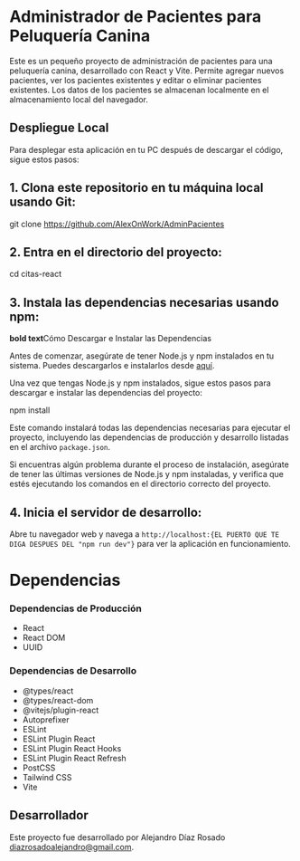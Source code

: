 # Administrador de Pacientes para Peluquería Canina

Este es un pequeño proyecto de administración de pacientes para una peluquería canina, desarrollado con React y Vite. 
Permite agregar nuevos pacientes, ver los pacientes existentes y editar o eliminar pacientes existentes. 
Los datos de los pacientes se almacenan localmente en el almacenamiento local del navegador.

## Despliegue Local

Para desplegar esta aplicación en tu PC después de descargar el código, sigue estos pasos:

## 1. Clona este repositorio en tu máquina local usando Git:

git clone https://github.com/AlexOnWork/AdminPacientes


## 2. Entra en el directorio del proyecto:

cd citas-react

## 3. Instala las dependencias necesarias usando npm:
**bold text**Cómo Descargar e Instalar las Dependencias

Antes de comenzar, asegúrate de tener Node.js y npm instalados en tu sistema. Puedes descargarlos e instalarlos desde [aquí](https://nodejs.org/).

Una vez que tengas Node.js y npm instalados, sigue estos pasos para descargar e instalar las dependencias del proyecto:

npm install

Este comando instalará todas las dependencias necesarias para ejecutar el proyecto, incluyendo las dependencias de producción y desarrollo listadas en el archivo `package.json`.

Si encuentras algún problema durante el proceso de instalación, asegúrate de tener las últimas versiones de Node.js y npm instaladas, y verifica que estés ejecutando los comandos en el directorio correcto del proyecto.


## 4. Inicia el servidor de desarrollo:

Abre tu navegador web y navega a `http://localhost:{EL PUERTO QUE TE DIGA DESPUES DEL "npm run dev"}` para ver la aplicación en funcionamiento.


# Dependencias

### Dependencias de Producción

- React
- React DOM
- UUID

### Dependencias de Desarrollo

- @types/react
- @types/react-dom
- @vitejs/plugin-react
- Autoprefixer
- ESLint
- ESLint Plugin React
- ESLint Plugin React Hooks
- ESLint Plugin React Refresh
- PostCSS
- Tailwind CSS
- Vite

## Desarrollador

Este proyecto fue desarrollado por Alejandro Díaz Rosado <diazrosadoalejandro@gmail.com>.
